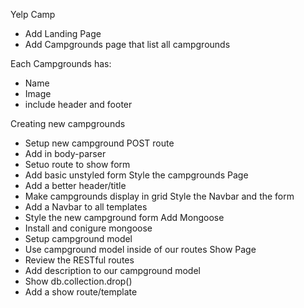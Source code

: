 Yelp Camp

* Add Landing Page
* Add Campgrounds page that list all campgrounds

Each Campgrounds has:
* Name
* Image
* include header and footer

Creating new campgrounds
* Setup new campground POST route
* Add in body-parser
* Setuo route to show form
* Add basic unstyled form
Style the campgrounds Page
* Add a better header/title
* Make campgrounds display in grid
Style the Navbar and the form
* Add a Navbar to all templates
* Style the new campground form
Add Mongoose
* Install and conigure mongoose
* Setup campground model
* Use campground model inside of our routes
Show Page
* Review the RESTful routes 
* Add description to our campground model
* Show db.collection.drop()
* Add a show route/template